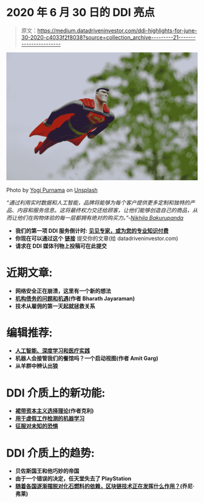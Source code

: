# 2020 年 6 月 30 日的 DDI 亮点

> 原文：<https://medium.datadriveninvestor.com/ddi-highlights-for-june-30-2020-c4033f2f8038?source=collection_archive---------21----------------------->

![](img/25f8bda67c91198e0e9fc16e7b12ee29.png)

Photo by [Yogi Purnama](https://unsplash.com/@yogipurnama?utm_source=medium&utm_medium=referral) on [Unsplash](https://unsplash.com?utm_source=medium&utm_medium=referral)

*“通过利用实时数据和人工智能，品牌将能够为每个客户提供更多定制和独特的产品、内容和服务信息。这将最终权力交还给顾客，让他们能够创造自己的商品，从而让他们在购物体验的每一层都拥有绝对的购买力。”-*[*Nikhila Bakurupanda*](https://www.datadriveninvestor.com/2020/06/17/the-future-of-fashion-is-getting-very-personal/)

*   **我们的第一项 DDI 服务倒计时:** [**见见专家，或为您的专业知识付费**](https://datadriveninvestor.com/expertisesurvey)
*   **你现在可以通过这个** [**链接**](https://bit.ly/2BLBuPE) 提交你的文章(给 datadriveninvestor.com)
*   **请求在 DDI 媒体刊物上投稿可在此提交**[](https://bit.ly/37l0k4I)

# ****近期文章:****

*   **网络安全正在崩溃，这里有一个新的想法**
*   **[机构债务的问题和机遇](https://www.datadriveninvestor.com/2020/06/29/the-problem-and-opportunity-of-organizational-debt/)(作者 Bharath Jayaraman)**
*   **技术从雇佣的第一天起就拯救关系**

# ****编辑推荐:****

*   **[人工智能、深度学习和医疗实践](https://www.datadriveninvestor.com/2020/06/24/disclosure-and-resolution-program-wont-prevent-physicians-from-practicing-defensive-medicine/)**
*   **机器人会接管我们的餐馆吗？一个启动视图(作者 Amit Garg)**
*   **从羊群中辨认出狼**

# ****DDI 介质上的新功能:****

*   **[裙带资本主义选择理论](https://medium.com/datadriveninvestor/crony-capitalism-choice-theory-dff314a4f9c7)(作者克利)**
*   **[用于虚假工作检测的机器学习](https://medium.com/datadriveninvestor/machine-learning-for-fake-job-detection-6e89d8e5c963)**
*   **[征服对未知的恐惧](https://medium.com/datadriveninvestor/conquer-the-fear-of-the-unknown-9094736c4cf1)**

# ****DDI 介质上的趋势**:**

*   **贝佐斯国王和他巧妙的帝国**
*   **由于一个错误的决定，任天堂失去了 PlayStation**
*   **[随着各国逐渐摆脱对化石燃料的依赖，区块链技术正在发挥什么作用？](https://medium.com/datadriveninvestor/as-countries-weed-themselves-off-fossil-fuel-what-role-is-blockchain-technology-playing-fdd354dbe0f5)(乔尼·弗莱)**